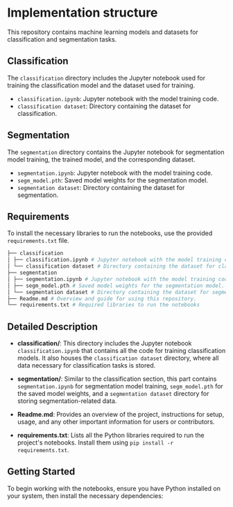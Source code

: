 # Implementation structure 

This repository contains machine learning models and datasets for classification and segmentation tasks.

## Classification

The `classification` directory includes the Jupyter notebook used for training the classification model and the dataset used for training.

- `classification.ipynb`: Jupyter notebook with the model training code.
- `classification dataset`: Directory containing the dataset for classification.

## Segmentation

The `segmentation` directory contains the Jupyter notebook for segmentation model training, the trained model, and the corresponding dataset.

- `segmentation.ipynb`: Jupyter notebook with the model training code.
- `segm_model.pth`: Saved model weights for the segmentation model.
- `segmentation dataset`: Directory containing the dataset for segmentation.

## Requirements

To install the necessary libraries to run the notebooks, use the provided `requirements.txt` file.
```bash
├── classification
│ ├── classification.ipynb # Jupyter notebook with the model training code for classification.
│ └── classification dataset # Directory containing the dataset for classification tasks.
├── segmentation
│ ├── segmentation.ipynb # Jupyter notebook with the model training code for segmentation.
│ ├── segm_model.pth # Saved model weights for the segmentation model.
│ └── segmentation dataset # Directory containing the dataset for segmentation tasks.
├── Readme.md # Overview and guide for using this repository.
└── requirements.txt # Required libraries to run the notebooks

```

## Detailed Description

- **classification/**: This directory includes the Jupyter notebook `classification.ipynb` that contains all the code for training classification models. It also houses the `classification dataset` directory, where all data necessary for classification tasks is stored.

- **segmentation/**: Similar to the classification section, this part contains `segmentation.ipynb` for segmentation model training, `segm_model.pth` for the saved model weights, and a `segmentation dataset` directory for storing segmentation-related data.

- **Readme.md**: Provides an overview of the project, instructions for setup, usage, and any other important information for users or contributors.

- **requirements.txt**: Lists all the Python libraries required to run the project's notebooks. Install them using `pip install -r requirements.txt`.

## Getting Started

To begin working with the notebooks, ensure you have Python installed on your system, then install the necessary dependencies:

